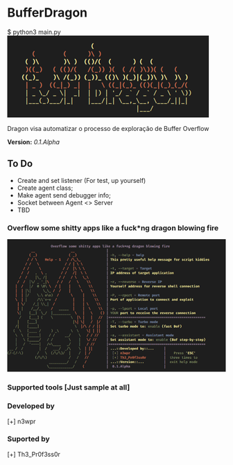 
# BufferDragon
$ python3 main.py
![Logo](./rsc/img/01.png)

Dragon visa automatizar o processo de exploração de Buffer Overflow <br>

**Version:** *0.1.Alpha*

## To Do
* Create and set listener (For test, up yourself)
* Create agent class;
* Make agent send debugger info;
* Socket between Agent <> Server
* TBD

### Overflow some shitty apps like a fuck*ng dragon blowing fire
![Help screen](./rsc/img/02.png)


### Supported tools \[Just sample at all\]


### Developed by
[+] n3wpr<br>
### Suported by
[+] Th3_Pr0f3ss0r<br>
